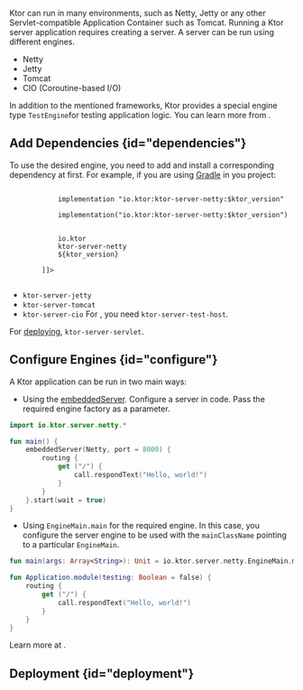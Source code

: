 [//]: # (title: Engines)

Ktor can run in many environments, such as Netty, Jetty or any other Servlet-compatible Application Container such as Tomcat.
Running a Ktor server application requires creating a server.
A server can be run using different engines.

- Netty
- Jetty
- Tomcat
- CIO (Coroutine-based I/O)

In addition to the mentioned frameworks, Ktor provides a special engine type `TestEngine`for testing application logic. You can learn more from [](Testing.md).

## Add Dependencies {id="dependencies"}
To use the desired engine, you need to add and install a corresponding dependency at first. For example, if you are using [Gradle](Gradle.md) in you project:

<tabs>
    <tab title="Gradle (Groovy)">
        <code style="block" lang="Groovy" title="Sample">
            implementation "io.ktor:ktor-server-netty:$ktor_version"
        </code>
    </tab>
    <tab title="Gradle (Kotlin)">
        <code style="block" lang="Kotlin" title="Sample">
            implementation("io.ktor:ktor-server-netty:$ktor_version")
        </code>
    </tab>
    <tab title="Maven">
        <code style="block" lang="XML" title="Sample">
        <![CDATA[
        <dependency>
            <groupId>io.ktor</groupId>
            <artifactId>ktor-server-netty</artifactId>
            <version>${ktor_version}</version>
        </dependency>
        ]]>
        </code>
   </tab>
</tabs>

- `ktor-server-jetty`
- `ktor-server-tomcat`
- `ktor-server-cio`
  For [](Testing.md), you need `ktor-server-test-host`.

For [deploying](#deployment), `ktor-server-servlet`.


## Configure Engines {id="configure"}
A Ktor application can be run in two main ways:

- Using the [embeddedServer](https://api.ktor.io/%ktor_version%/io.ktor.server.engine/embedded-server.html). Configure a server in code. Pass the required engine factory as a parameter.
```kotlin
import io.ktor.server.netty.*

fun main() {
    embeddedServer(Netty, port = 8000) {
        routing {
            get ("/") {
                call.respondText("Hello, world!")
            }
        }
    }.start(wait = true)
}
```

- Using `EngineMain.main` for the required engine. In this case, you configure the server engine to be used with the `mainClassName` pointing to a particular `EngineMain`.
```kotlin
fun main(args: Array<String>): Unit = io.ktor.server.netty.EngineMain.main(args)

fun Application.module(testing: Boolean = false) {
    routing {
        get ("/") {
            call.respondText("Hello, world!")
        }
    }
}
```

Learn more at [](Configurations.md).



## Deployment {id="deployment"}



